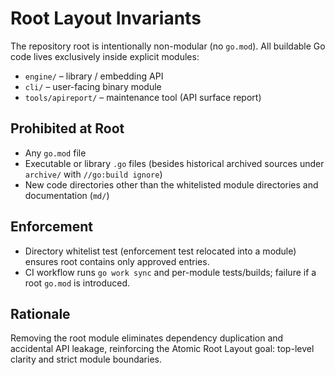 # Root Layout Invariants

The repository root is intentionally non-modular (no `go.mod`). All buildable Go code lives exclusively inside explicit modules:

- `engine/` – library / embedding API
- `cli/` – user-facing binary module
- `tools/apireport/` – maintenance tool (API surface report)

## Prohibited at Root

- Any `go.mod` file
- Executable or library `.go` files (besides historical archived sources under `archive/` with `//go:build ignore`)
- New code directories other than the whitelisted module directories and documentation (`md/`)

## Enforcement

- Directory whitelist test (enforcement test relocated into a module) ensures root contains only approved entries.
- CI workflow runs `go work sync` and per-module tests/builds; failure if a root `go.mod` is introduced.

## Rationale

Removing the root module eliminates dependency duplication and accidental API leakage, reinforcing the Atomic Root Layout goal: top-level clarity and strict module boundaries.
